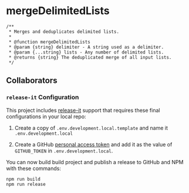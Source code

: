 # mergeDelimitedLists

```
/**
 * Merges and deduplicates delimited lists.
 *
 * @function mergeDelimitedLists
 * @param {string} delimiter - A string used as a delimiter.
 * @param {...string} lists - Any number of delimited lists.
 * @returns {string} The deduplicated merge of all input lists.
 */
```

## Collaborators

### `release-it` Configuration

This project includes [release-it](https://github.com/release-it/release-it)
support that requires these final configurations in your local repo:

1. Create a copy of `.env.development.local.template` and name it
   `.env.development.local`

1. Create a GitHub
   [personal access token](https://github.com/settings/tokens/new?scopes=repo&description=release-it)
   and add it as the value of `GITHUB_TOKEN` in `.env.development.local`.

You can now build build project and publish a release to GitHub and NPM with
these commands:

```
npm run build
npm run release
```

